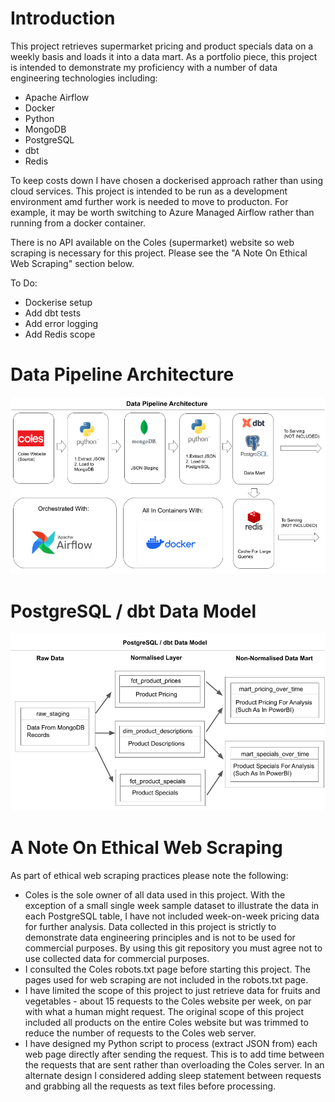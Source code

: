 # Introduction

This project retrieves supermarket pricing and product specials data on a weekly basis and loads it into a data mart. As a portfolio piece, this project is intended to demonstrate my proficiency with a number of data engineering technologies including:

* Apache Airflow
* Docker
* Python
* MongoDB
* PostgreSQL
* dbt
* Redis


To keep costs down I have chosen a dockerised approach rather than using cloud services. This project is intended to be run as a development environment amd further work is needed to move to producton. For example, it may be worth switching to Azure Managed Airflow rather than running from a docker container.

There is no API available on the Coles (supermarket) website so web scraping is necessary for this project. Please see the "A Note On Ethical Web Scraping" section below. 

To Do:
* Dockerise setup
* Add dbt tests
* Add error logging
* Add Redis scope

# Data Pipeline Architecture
![pipeline_architecture](Images/architecture.png)

# PostgreSQL / dbt Data Model
![pipeline_architecture](Images/data_model.png)

# A Note On Ethical Web Scraping
As part of ethical web scraping practices please note the following:

* Coles is the sole owner of all data used in this project. With the exception of a small single week sample dataset to illustrate the data in each PostgreSQL table, I have not included week-on-week pricing data for further analysis. Data collected in this project is strictly to demonstrate data engineering principles and is not to be used for commercial purposes. By using this git repository you must agree not to use collected data for commercial purposes. 
* I consulted the Coles robots.txt page before starting this project. The pages used for web scraping are not included in the robots.txt page.
* I have limited the scope of this project to just retrieve data for fruits and vegetables - about 15 requests to the Coles website per week, on par with what a human might request. The original scope of this project included all products on the entire Coles website but was trimmed to reduce the number of requests to the Coles web server.
* I have designed my Python script to process (extract JSON from) each web page directly after sending the request. This is to add time between the requests that are sent rather than overloading the Coles server. In an alternate design I considered adding sleep statement between requests and grabbing all the requests as text files before processing.

